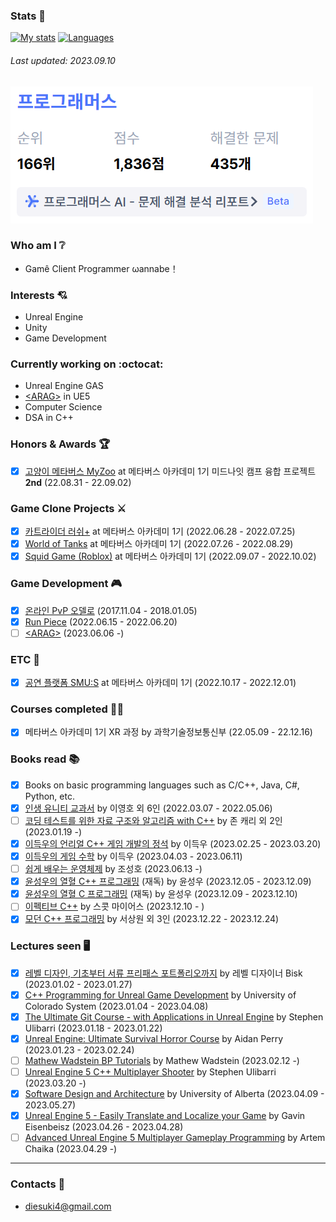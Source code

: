 ### Stats :muscle:
[![My stats](https://github-readme-stats.vercel.app/api?username=diesuki4&hide=issues&show_icons=true)](https://github.com/anuraghazra/github-readme-stats)
[![Languages](https://github-readme-stats.vercel.app/api/top-langs/?username=diesuki4&layout=compact)](https://github.com/anuraghazra/github-readme-stats)
###### Last updated: 2023.09.10
![programmers](https://raw.githubusercontent.com/diesuki4/diesuki4/main/programmers.png)

### Who am I :grey_question:
- Gamê Client Programmer ωannabe！

### Interests :cupid:
- Unreal Engine
- Unity
- Game Development

### Currently working on :octocat:
- Unreal Engine GAS
- [&lt;ARAG&gt;](https://github.com/diesuki4/ARAG) in UE5
- Computer Science
- DSA in C++

### Honors & Awards :trophy:
- [x] [고양이 메타버스 MyZoo](https://github.com/diesuki4/MTVSAC_MYZOO)<!--(https://mtvs.kr/user/project/view?bbsCd=BBS_00007&bbscCd=BBSC_00416)--> at 메타버스 아카데미 1기 미드나잇 캠프 융합 프로젝트 **2nd** (22.08.31 - 22.09.02)

### Game Clone Projects :crossed_swords:
- [x] [카트라이더 러쉬+](https://github.com/diesuki4/Clone-KartRider_Rush_Plus)<!--(https://mtvs.kr/user/project/view?bbsCd=BBS_00007&bbscCd=BBSC_00218)--> at 메타버스 아카데미 1기 (2022.06.28 - 2022.07.25)
- [x] [World of Tanks](https://github.com/diesuki4/Clone-World_of_Tanks)<!--(https://mtvs.kr/user/project/view?bbsCd=BBS_00007&bbscCd=BBSC_00344)--> at 메타버스 아카데미 1기 (2022.07.26 - 2022.08.29)
- [x] [Squid Game (Roblox)](https://github.com/diesuki4/KBYJ_Squid_Game)<!--(https://mtvs.kr/user/project/view?bbsCd=BBS_00007&bbscCd=BBSC_00533)--> at 메타버스 아카데미 1기 (2022.09.07 - 2022.10.02)

### Game Development :video_game:
- [x] [온라인 PvP 오델로](https://github.com/diesuki4/Online_PvP_Othello) (2017.11.04 - 2018.01.05)
- [x] [Run Piece](https://github.com/diesuki4/3DGPAPP_Run_Piece) (2022.06.15 - 2022.06.20)
- [ ] [&lt;ARAG&gt;](https://github.com/diesuki4/ARAG) (2023.06.06 -)

### ETC :abacus:
- [x] [공연 플랫폼 SMU:S](https://github.com/diesuki4/MTVSAC_SMUS) at 메타버스 아카데미 1기 (2022.10.17 - 2022.12.01)

### Courses completed :man_technologist:
- [x] 메타버스 아카데미 1기 XR 과정 by 과학기술정보통신부 (22.05.09 - 22.12.16)

### Books read :books:
- [x] Books on basic programming languages such as C/C++, Java, C#, Python, etc.
- [x] [인생 유니티 교과서](https://www.aladin.co.kr/shop/wproduct.aspx?ItemId=239735810) by 이영호 외 6인 (2022.03.07 - 2022.05.06)
- [ ] [코딩 테스트를 위한 자료 구조와 알고리즘 with C++](https://www.aladin.co.kr/shop/wproduct.aspx?ItemId=257288899) by 존 캐리 외 2인 (2023.01.19 -)
- [x] [이득우의 언리얼 C++ 게임 개발의 정석](https://www.aladin.co.kr/shop/wproduct.aspx?ItemId=171000871) by 이득우 (2023.02.25 - 2023.03.20)
- [x] [이득우의 게임 수학](https://www.aladin.co.kr/shop/wproduct.aspx?ItemId=288583719) by 이득우 (2023.04.03 - 2023.06.11)
- [ ] [쉽게 배우는 운영체제](https://www.aladin.co.kr/shop/wproduct.aspx?ItemId=153419028) by 조성호 (2023.06.13 -)
- [x] [윤성우의 열혈 C++ 프로그래밍](https://www.aladin.co.kr/shop/wproduct.aspx?ItemId=6960708) (재독) by 윤성우 (2023.12.05 - 2023.12.09)
- [x] [윤성우의 열혈 C 프로그래밍](https://www.aladin.co.kr/shop/wproduct.aspx?ItemId=8016119) (재독) by 윤성우 (2023.12.09 - 2023.12.10)
- [ ] [이펙티브 C++](https://www.aladin.co.kr/shop/wproduct.aspx?ItemId=58951705) by 스콧 마이어스 (2023.12.10 - )
- [x] [모던 C++ 프로그래밍](https://www.aladin.co.kr/shop/wproduct.aspx?itemid=42134317) by 서상원 외 3인 (2023.12.22 - 2023.12.24)

### Lectures seen :desktop_computer:
- [x] [레벨 디자인, 기초부터 서류 프리패스 포트폴리오까지](https://coloso.co.kr/products/gamegraphic-bisk) by 레벨 디자이너 Bisk (2023.01.02 - 2023.01.27)
- [x] [C++ Programming for Unreal Game Development](https://www.coursera.org/specializations/cplusplusunrealgamedevelopment) by University of Colorado System (2023.01.04 - 2023.04.08)
- [x] [The Ultimate Git Course - with Applications in Unreal Engine](https://www.udemy.com/course/the-ultimate-git-course-with-applications-in-unreal-engine/) by Stephen Ulibarri (2023.01.18 - 2023.01.22)
- [x] [Unreal Engine: Ultimate Survival Horror Course](https://www.udemy.com/course/unreal-engine-ultimate-survival-horror-course/) by Aidan Perry (2023.01.23 - 2023.02.24)
- [ ] [Mathew Wadstein BP Tutorials](https://www.youtube.com/watch?v=mP8HJkccCzw&list=UULFOVfF7PfLbRdVEm0hONTrNQ) by Mathew Wadstein (2023.02.12 -)
- [ ] [Unreal Engine 5 C++ Multiplayer Shooter](https://www.udemy.com/course/unreal-engine-5-cpp-multiplayer-shooter/) by Stephen Ulibarri (2023.03.20 -)
- [x] [Software Design and Architecture](https://www.coursera.org/specializations/software-design-architecture) by University of Alberta (2023.04.09 - 2023.05.27)
- [x] [Unreal Engine 5 - Easily Translate and Localize your Game](https://www.udemy.com/course/ue5-translaitons-course/) by Gavin Eisenbeisz (2023.04.26 - 2023.04.28)
- [ ] [Advanced Unreal Engine 5 Multiplayer Gameplay Programming](https://www.udemy.com/course/advanced-unreal-engine-5-multiplayer-gameplay-programming/) by Artem Chaika (2023.04.29 -)

<!--### Seminars attended :man_teacher:
- [x] [언리얼 엔진 콘텐츠 개발 단기 무료특강](https://onoffmix.com/event/252710) by ARA XR Lab (2022.03.26)-->
----

### Contacts :email:
- diesuki4@gmail.com
